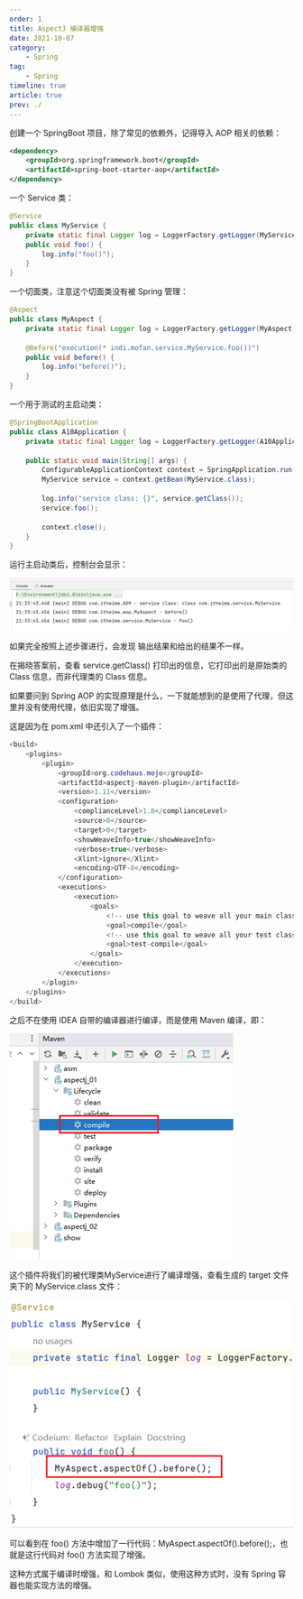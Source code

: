 ```yaml
---
order: 1
title: AspectJ 编译器增强
date: 2021-10-07
category: 
    - Spring
tag: 
    - Spring
timeline: true
article: true
prev: ./
---
```


创建一个 SpringBoot 项目，除了常见的依赖外，记得导入 AOP 相关的依赖：

```xml
<dependency>
    <groupId>org.springframework.boot</groupId>
    <artifactId>spring-boot-starter-aop</artifactId>
</dependency>
```

一个 Service 类：

```java
@Service
public class MyService {
    private static final Logger log = LoggerFactory.getLogger(MyService.class);
    public void foo() {
        log.info("foo()");
    }
}
```

一个切面类，注意这个切面类没有被 Spring 管理：

```java
@Aspect
public class MyAspect {
    private static final Logger log = LoggerFactory.getLogger(MyAspect.class);

    @Before("execution(* indi.mofan.service.MyService.foo())")
    public void before() {
        log.info("before()");
    }
}
```

一个用于测试的主启动类：

```java
@SpringBootApplication
public class A10Application {
    private static final Logger log = LoggerFactory.getLogger(A10Application.class);

    public static void main(String[] args) {
        ConfigurableApplicationContext context = SpringApplication.run(A10Application.class, args);
        MyService service = context.getBean(MyService.class);

        log.info("service class: {}", service.getClass());
        service.foo();

        context.close();
    }
}
```

运行主启动类后，控制台会显示：

![img](https://raw.githubusercontent.com/du-mozzie/PicGo/master/images/1708004033946-b73d30ee-a741-4b49-8bce-5eda91874b1d.png)

如果完全按照上述步骤进行，会发现 输出结果和给出的结果不一样。

在揭晓答案前，查看 service.getClass() 打印出的信息，它打印出的是原始类的 Class 信息，而非代理类的 Class 信息。

如果要问到 Spring AOP 的实现原理是什么，一下就能想到的是使用了代理，但这里并没有使用代理，依旧实现了增强。

这是因为在 pom.xml 中还引入了一个插件：

```java
<build>
    <plugins>
        <plugin>
            <groupId>org.codehaus.mojo</groupId>
            <artifactId>aspectj-maven-plugin</artifactId>
            <version>1.11</version>
            <configuration>
                <complianceLevel>1.8</complianceLevel>
                <source>8</source>
                <target>8</target>
                <showWeaveInfo>true</showWeaveInfo>
                <verbose>true</verbose>
                <Xlint>ignore</Xlint>
                <encoding>UTF-8</encoding>
            </configuration>
            <executions>
                <execution>
                    <goals>
                        <!-- use this goal to weave all your main classes -->
                        <goal>compile</goal>
                        <!-- use this goal to weave all your test classes -->
                        <goal>test-compile</goal>
                    </goals>
                </execution>
            </executions>
        </plugin>
    </plugins>
</build>
```

之后不在使用 IDEA 自带的编译器进行编译，而是使用 Maven 编译，即：

![img](https://raw.githubusercontent.com/du-mozzie/PicGo/master/images/1708004113781-3c7805b5-c132-4deb-9f1a-a6491afbd12c.png)

这个插件将我们的被代理类MyService进行了编译增强，查看生成的 target 文件夹下的 MyService.class 文件：

![img](https://raw.githubusercontent.com/du-mozzie/PicGo/master/images/1708004188015-64914c3a-9115-44ae-b4c7-e757fee59b63.png)

可以看到在 foo() 方法中增加了一行代码：MyAspect.aspectOf().before();，也就是这行代码对 foo() 方法实现了增强。

这种方式属于编译时增强，和 Lombok 类似，使用这种方式时，没有 Spring 容器也能实现方法的增强。